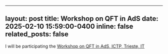 
---
layout: post
title: Workshop on QFT in AdS
date: 2025-02-10 15:59:00-0400
inline: false
related_posts: false
---

I will be participating the <a href="https://indico.math.cnrs.fr/category/531" target="_blank">Workshop on QFT in AdS, ICTP, Trieste, IT<br/>
   

